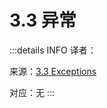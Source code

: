 # 3.3 异常

:::details INFO
译者：

来源：[3.3 Exceptions](http://composingprograms.com/pages/33-exceptions.html)

对应：无
:::




